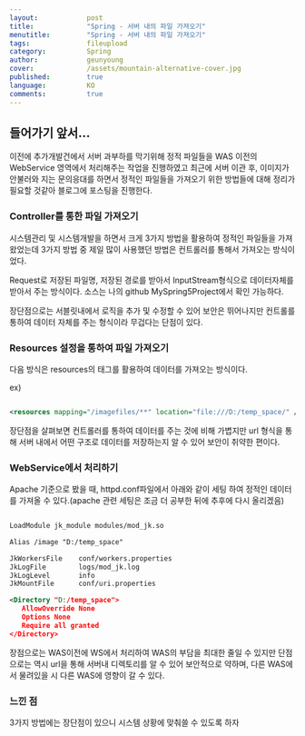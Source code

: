 ```yaml
---
layout:            post
title:             "Spring - 서버 내의 파일 가져오기"
menutitle:         "Spring - 서버 내의 파일 가져오기"
tags:              fileupload
category:          Spring
author:            geunyoung
cover:             /assets/mountain-alternative-cover.jpg
published:         true
language:          KO
comments:          true
---
```


## 들어가기 앞서...

 이전에 추가개발건에서 서버 과부하를 막기위해 정적 파일들을 WAS 이전의 WebService 영역에서 처리해주는 작업을 진행하였고 최근에 서버 이관 후, 이미지가 안불러와 지는 문의응대를 하면서 정적인 파일들을 가져오기 위한 방법들에 대해 정리가 필요할 것같아 블로그에 포스팅을 진행한다. 

### Controller를 통한 파일 가져오기

 시스템관리 및 시스템개발을 하면서 크게 3가지 방법을 활용하여 정적인 파일들을 가져왔었는데 3가지 방법 중 제일 많이 사용했던 방법은 컨트롤러를 통해서 가져오는 방식이었다.

Request로 저장된 파일명, 저장된 경로를 받아서 InputStream형식으로 데이터자체를 받아서 주는 방식이다.
소스는 나의 github MySpring5Project에서 확인 가능하다.

장단점으로는 서블릿내에서 로직을 추가 및 수정할 수 있어 보안은 뛰어나지만 컨트롤를 통하여 데이터 자체를 주는 형식이라 무겁다는 단점이 있다.


### Resources 설정을 통하여 파일 가져오기

 다음 방식은 resources의 태그를 활용하여 데이터를 가져오는 방식이다.

ex)

 ```xml

<resources mapping="/imagefiles/**" location="file:///D:/temp_space/" />

```

장단점을 살펴보면 컨트롤러를 통하여 데이터를 주는 것에 비해 가볍지만 url 형식을 통해 서버 내에서 어떤 구조로 데이터를 저장하는지 알 수 있어 보안이 취약한 편이다. 

### WebService에서 처리하기 

 Apache 기준으로 봤을 때, httpd.conf파일에서 아래와 같이 세팅 하여 정적인 데이터를 가져올 수 있다.(apache 관련 세팅은 조금 더 공부한 뒤에 추후에 다시 올리겠음)
 
 ```xml

LoadModule jk_module modules/mod_jk.so

Alias /image "D:/temp_space"

JkWorkersFile    conf/workers.properties
JkLogFile        logs/mod_jk.log
JkLogLevel       info
JkMountFile      conf/uri.properties

<Directory "D:/temp_space">
    AllowOverride None
    Options None
	Require all granted
</Directory>

```

장점으로는 WAS이전에 WS에서 처리하여 WAS의 부담을 최대한 줄일 수 있지만 단점으로는 역시 url을 통해 서버내 디렉토리를 알 수 있어 보안적으로 약하며, 다른 WAS에서 물려있을 시 다른 WAS에 영향이 갈 수 있다.


### 느낀 점

3가지 방법에는 장단점이 있으니 시스템 상황에 맞춰쓸 수 있도록 하자

